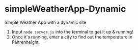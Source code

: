 # simpleWeatherApp-Dynamic
Simple Weather App with a dynamic site

1. Input `node server.js` into the terminal to get it up & running!
2. Once it's running, enter a city to find out the temperature in Fahrenheight.
